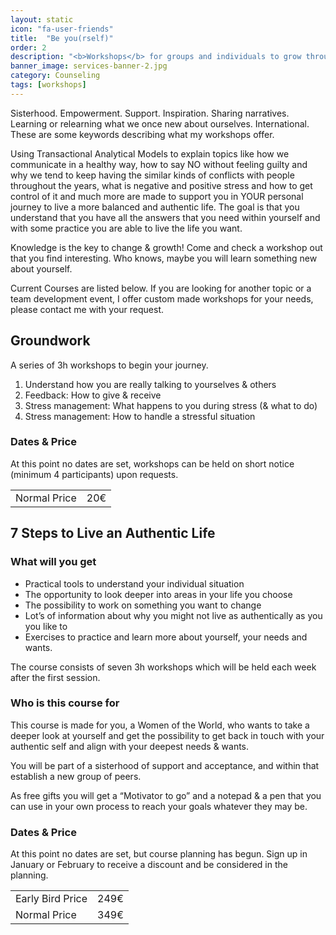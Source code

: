 ```yaml
---
layout: static
icon: "fa-user-friends"
title:  "Be you(rself)"
order: 2
description: "<b>Workshops</b> for groups and individuals to grow through exercises, discussions & reflections."
banner_image: services-banner-2.jpg
category: Counseling
tags: [workshops]
---
```


Sisterhood. Empowerment. Support. Inspiration. Sharing narratives. Learning or relearning what we once new about ourselves. International.
These are some keywords describing what my workshops offer.

Using Transactional Analytical Models to explain topics like how we communicate in a healthy way, how to say NO without feeling guilty
and why we tend to keep having the similar kinds of conflicts with people throughout the years, what is negative and positive stress and 
how to get control of it and much more are made to support you in YOUR personal journey to live a more balanced and authentic life. The
goal is that you understand that you have all the answers that you need within yourself and with some practice you are able to live the
life you want.

Knowledge is the key to change & growth!
Come and check a workshop out that you find interesting. Who knows, maybe you will learn something new about yourself.

Current Courses are listed below. If you are looking for another topic or a team development event, I offer custom made workshops for your needs, please contact me with your request.

## Groundwork

A series of 3h workshops to begin your journey.

1. Understand how you are really talking to yourselves & others
2. Feedback: How to give & receive
3. Stress management: What happens to you during stress (& what to do)
4. Stress management: How to handle a stressful situation

### Dates & Price

At this point no dates are set, workshops can be held on short notice (minimum 4 participants) upon requests.

|         |     |
| ------------- |:---:|
| Normal Price     | 20€ |

## 7 Steps to Live an Authentic Life

### What will you get

 - Practical tools to understand your individual situation
 - The opportunity to look deeper into areas in your life you choose
 - The possibility to work on something you want to change
 - Lot’s of information about why you might not live as authentically as you you like to
 - Exercises to practice and learn more about yourself, your needs and wants.

The course consists of seven 3h workshops which will be held each week after the first session.

### Who is this course for

This course is made for you, a Women of the World, who wants to take a deeper look at yourself and get the possibility 
to get back in touch with your authentic self and align with your deepest needs & wants.

You will be part of a sisterhood of support and acceptance, and within that establish a new group of peers.

As free gifts you will get a “Motivator to go” and a notepad & a pen that you can use in
your own process to reach your goals whatever they may be.

### Dates & Price

At this point no dates are set, but course planning has begun. Sign up in January or February
to receive a discount and be considered in the planning.

|         | |
| ------------- |:--------:|
| Early Bird Price      | 249€ |
| Normal Price     | 349€ |
